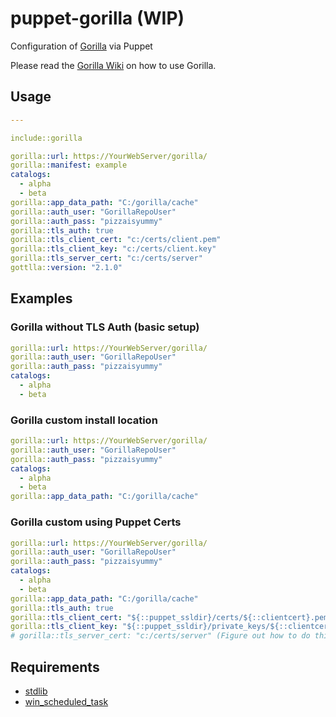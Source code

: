 # puppet-gorilla (WIP)

Configuration of [Gorilla](https://github.com/1dustindavis/gorilla) via Puppet

Please read the [Gorilla Wiki](https://github.com/1dustindavis/gorilla/wiki) on how to use Gorilla.

## Usage

```yaml
---

include::gorilla

gorilla::url: https://YourWebServer/gorilla/
gorilla::manifest: example
catalogs:
  - alpha
  - beta
gorilla::app_data_path: "C:/gorilla/cache"
gorilla::auth_user: "GorillaRepoUser"
gorilla::auth_pass: "pizzaisyummy"
gorilla::tls_auth: true
gorilla::tls_client_cert: "c:/certs/client.pem"
gorilla::tls_client_key: "c:/certs/client.key"
gorilla::tls_server_cert: "c:/certs/server"
gottlla::version: "2.1.0"
```

## Examples

### Gorilla without TLS Auth (basic setup)

```yaml
gorilla::url: https://YourWebServer/gorilla/
gorilla::auth_user: "GorillaRepoUser"
gorilla::auth_pass: "pizzaisyummy"
catalogs:
  - alpha
  - beta
```

### Gorilla custom install location

```yaml
gorilla::url: https://YourWebServer/gorilla/
gorilla::auth_user: "GorillaRepoUser"
gorilla::auth_pass: "pizzaisyummy"
catalogs:
  - alpha
  - beta
gorilla::app_data_path: "C:/gorilla/cache"
```

### Gorilla custom using Puppet Certs

```yaml
gorilla::url: https://YourWebServer/gorilla/
gorilla::auth_user: "GorillaRepoUser"
gorilla::auth_pass: "pizzaisyummy"
catalogs:
  - alpha
  - beta
gorilla::app_data_path: "C:/gorilla/cache"
gorilla::tls_auth: true
gorilla::tls_client_cert: "${::puppet_ssldir}/certs/${::clientcert}.pem"
gorilla::tls_client_key: "${::puppet_ssldir}/private_keys/${::clientcert}.pem"
# gorilla::tls_server_cert: "c:/certs/server" (Figure out how to do this.)
```

## Requirements

- [stdlib](https://github.com/puppetlabs/puppetlabs-stdlib)
- [win_scheduled_task](https://github.com/bdemetris/puppet-win_scheduled_task)
